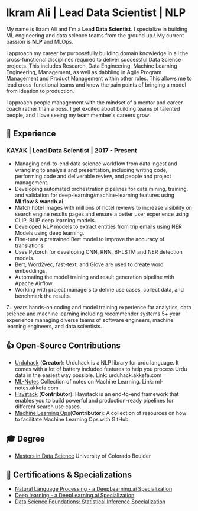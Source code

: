 # Ikram Ali | Lead Data Scientist | NLP

My name is Ikram Ali and I'm a **Lead Data Scientist**. I specialize in building ML engineering and data science teams from the ground up.\ My current passion is **NLP** and MLOps.

I approach my career by purposefully building domain knowledge in all the cross-functional disciplines required to
deliver successful Data Science projects. This includes Research, Data Engineering, Machine Learning Engineering,
Management, as well as dabbling in Agile Program Management and Product Management within other roles.
This allows me to lead cross-functional teams and know the pain points of bringing a model from ideation to production.

I approach people management with the mindset of a mentor and career coach rather than a boss.
I get excited about building teams of talented people, and I love seeing my team member's careers grow!

## 💼 Experience 

### KAYAK | Lead Data Scientist | 2017 - Present
- Managing end-to-end data science workflow from data ingest and wrangling to analysis and presentation, including
  writing code, performing code and deliverable review, and people and project management.
- Developing automated orchestration pipelines for data mining, training, and validation for deep-learning/machine-learning features using **MLflow** & **wandb.ai**.
- Match hotel images with millions of hotel reviews to increase visibility on search engine results pages and ensure a better user experience using CLIP, BLIP deep learning models.
- Developed NLP models to extract entities from trip emails using NER Models using deep learning.
- Fine-tune a pretrained Bert model to improve the accuracy of translations.
- Uses Pytorch for developing CNN, RNN, BI-LSTM and NER detection models.
- Bert, Word2vec, fast-text, and Glove are used to create word embeddings.
- Automating the model training and result generation pipeline with Apache Airflow.
- Working with project managers to define use cases, collect data, and benchmark the results.


7+ years hands-on coding and model training experience for analytics, data science and machine learning including recommender systems 5+ year experience managing diverse teams of software engineers, machine learning engineers, and data scientists.

## 👍 Open-Source Contributions
- [Urduhack](https://github.com/urduhack/urduhack) (**Creator**): Urduhack is a NLP library for urdu language. It comes with a lot of battery included features to help you process Urdu data in the easiest way possible. Link: urduhack.akkefa.com
- [ML-Notes](https://ml-notes.akkefa.com/en/latest/) Collection of notes on Machine Learning. Link: ml-notes.akkefa.com
- [Haystack](https://github.com/deepset-ai/haystack) (**Contributor**): Haystack is an end-to-end framework that enables you to build powerful and production-ready pipelines for different search use cases.
- [Machine Learning Ops](https://mlops-github.com/)(**Contributor**): A collection of resources on how to facilitate Machine Learning Ops with GitHub.


## 🎓 Degree

- [Masters in Data Science](https://www.colorado.edu) University of Colorado Boulder
  
## 📜 Certifications & Specializations

- [Natural Language Processing - a DeepLearning.ai Specialization](https://www.coursera.org/account/accomplishments/specialization/certificate/KR56PWKASG88)
- [Deep learning - a DeepLearning.ai Specialization](https://www.coursera.org/account/accomplishments/specialization/certificate/7TRBVG7U5M3A)
- [Data Science Foundations: Statistical Inference Specialization](https://www.coursera.org/account/accomplishments/specialization/BRN2DR89PHH2)
